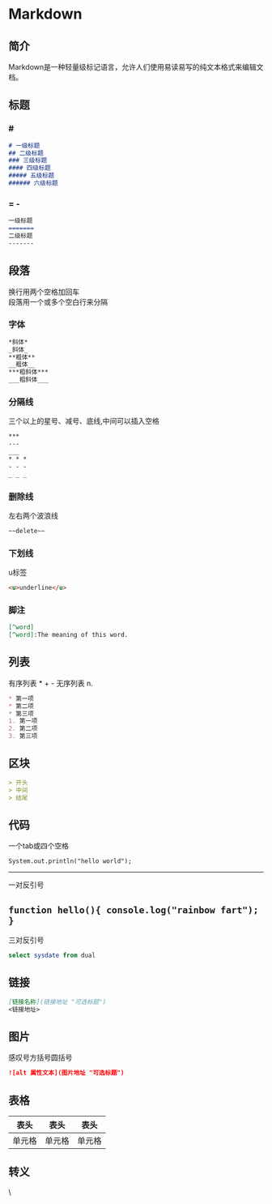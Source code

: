 # Markdown
## 简介
Markdown是一种轻量级标记语言，允许人们使用易读易写的纯文本格式来编辑文档。
## 标题
### \#
```markdown
# 一级标题
## 二级标题
### 三级标题
#### 四级标题
##### 五级标题
###### 六级标题
```
### = -
```markdown
一级标题
=======
二级标题
-------
```
## 段落
换行用两个空格加回车  
段落用一个或多个空白行来分隔
### 字体
```markdown
*斜体*
_斜体_
**粗体**
__粗体__
***粗斜体***
___粗斜体___
```
### 分隔线
三个以上的星号、减号、底线,中间可以插入空格
```markdown
***
---
___
* * *
- - -
_ _ _
```
### 删除线
左右两个波浪线
```markdown
~~delete~~
```
### 下划线
u标签
```markdown
<u>underline</u>
```
### 脚注
```markdown
[^word]
[^word]:The meaning of this word.
```
## 列表
有序列表 * + -
无序列表 n.
```markdown
* 第一项
* 第二项
* 第三项
1. 第一项
2. 第二项
3. 第三项
```
## 区块
```markdown
> 开头
> 中间
> 结尾
```
## 代码
一个tab或四个空格  

    System.out.println("hello world");
***
一对反引号  

`
function hello(){
    console.log("rainbow fart");
}
`
---
三对反引号

```sql
select sysdate from dual
```
## 链接
```markdown
[链接名称](链接地址 "可选标题")
<链接地址>
```
## 图片
感叹号方括号圆括号
```markdown
![alt 属性文本](图片地址 "可选标题")
```
## 表格
| 表头 | 表头 | 表头 |
| --- | --- | --- |
| 单元格 | 单元格 | 单元格 |
## 转义
\
